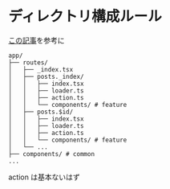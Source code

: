 # ディレクトリ構成ルール

[この記事](https://zenn.dev/gemcook/articles/80ae56b79f5825)を参考に

```
app/
├── routes/
│   ├── _index.tsx
│   ├── posts._index/
│   │   ├── index.tsx
│   │   ├── loader.ts
│   │   ├── action.ts
│   │   └── components/ # feature
│   ├── posts.$id/
│   │   ├── index.tsx
│   │   ├── loader.ts
│   │   ├── action.ts
│   │   └── components/ # feature
│   └── ...
├── components/ # common
...
```

action は基本ないはず
